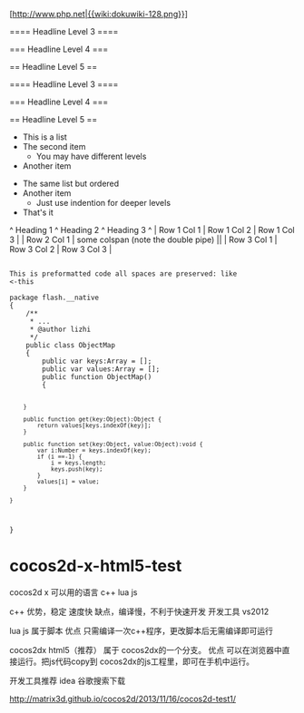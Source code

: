 [http://www.php.net|{{wiki:dokuwiki-128.png}}]

==== Headline Level 3 ====

=== Headline Level 4 ===

== Headline Level 5 ==

==== Headline Level 3 ====

=== Headline Level 4 ===

== Headline Level 5 ==


  * This is a list
  * The second item
    * You may have different levels
  * Another item

  - The same list but ordered
  - Another item
    - Just use indention for deeper levels
  - That's it

^ Heading 1      ^ Heading 2       ^ Heading 3          ^
| Row 1 Col 1    | Row 1 Col 2     | Row 1 Col 3        |
| Row 2 Col 1    | some colspan (note the double pipe) ||
| Row 3 Col 1    | Row 3 Col 2     | Row 3 Col 3        |

<code>
This is preformatted code all spaces are preserved: like              <-this
</code>

<code java>
package flash.__native 
{
	/**
	 * ...
	 * @author lizhi
	 */
	public class ObjectMap 
	{
		public var keys:Array = [];
		public var values:Array = [];
		public function ObjectMap() 
		{
			
		}
		
		public function get(key:Object):Object {
			return values[keys.indexOf(key)];
		}
		
		public function set(key:Object, value:Object):void {
			var i:Number = keys.indexOf(key);
			if (i ==-1) {
				i = keys.length;
				keys.push(key);
			}
			values[i] = value;
		}
		
	}

}
</code>

cocos2d-x-html5-test
====================


cocos2d x 可以用的语言
c++
lua
js

c++ 
优势，稳定 速度快
缺点，编译慢，不利于快速开发
开发工具 vs2012

lua js 属于脚本 
优点 只需编译一次c++程序，更改脚本后无需编译即可运行

cocos2dx html5（推荐） 属于 cocos2dx的一个分支。
优点 可以在浏览器中直接运行。把js代码copy到 cocos2dx的js工程里，即可在手机中运行。

开发工具推荐  idea 谷歌搜索下载


http://matrix3d.github.io/cocos2d/2013/11/16/cocos2d-test1/
